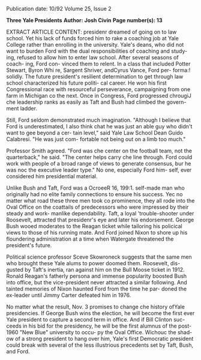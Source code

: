 Publication date: 10/92
Volume 25, Issue 2

**Three Yale Presidents**
**Author: Josh Civin**
**Page number(s): 13**

EXTRACT ARTICLE CONTENT:
presidenr dreamed of going on to law 
school. Yet his lack of funds forced 
him to rake a coaching job at Yale 
College rather than enrolling in the 
university. Yale's deans, who did not 
want to burden Ford with the dual 
responsibilities of coaching and study-
ing, refused to allow him to enter law 
school. After several 
seasons of coach-
ing, Ford con-
vinced them 
to relent. In a 
class that 
included 
Potter Stewart, 
Byron Whi re, 
Sargent Shriver, 
andCyrus 
Vance, Ford per-
forma:! solidly. 
The future president's resilient 
determination to get through law 
school characterized his future politi-
cal 
career. 
He won 
his 
first 
Congressional race with resourceful 
perseverance, campaigning from one 
farm in Michigan co the next. Once in 
Congress, Ford progressed chrougiJ 
che leadership ranks as easily as Taft 
and Bush had climbed the govern-
ment ladder. 

Still, Ford seldom demonstrated 
much imagination. "Although I 
believe that Ford is underestimated, I 
also think chat he was just an able guy 
who didn't want to gee beyond a cer-
tain level," said Yale Law School Dean 
Guido Calabresi. "He was just com-
fortable not being out on a limb too 
much." 

Professor Smith agreed. "Ford was 
che center on the football team, not 
the quarterback," he said. "The center 
helps carry che line through. Ford 
could work with people of a broad 
range of views to generate consensus, 
bur he was noc the executive leader 
type." No one, especially Ford him-
self, ever considered him presidential 
material. 

Unlike Bush and Taft, Ford was a 
OcroeeR 16, 199:1. 
self-made man who originally had no 
elite family connections to ensure his 
success. Yec no matter what road these 
three men took co prominence, they 
all rode into the Oval Office on the 
coattails of predecessors who were 
impressed by their steady and work-
manlike dependability. Taft, a loyal 
'trouble-shooter under Roosevelt, 
attracted that presidenr's eye and later 
his endorsement. George Bush wooed 
moderates to the Reagan ticket while 
tailoring his policical views to those of 
his running mate. And Ford joined 
Nixon to shore up his floundering 
administration at a time when 
Watergate threatened the president's 
future. 

Political science professor Sceve 
Skowroneck suggests that the same 
men who brought these Yale alums to 
power doomed them. Roosevelt, dis-
gusted by Taft's inertia, ran against 
him on the Bull Moose ticket in 1912. 
Ronald Reagan's fatherly persona and 
immense popularity boosted Bush 
into office, but the vice-president 
never attracted a similar following. 
And tainted memories of Nixon 
haunted Ford from the time he par-
doned the ex-leader until Jimmy 
Carter defeated him in 1976. 

No matter what the result, Nov. 3 
promises to change che history ofYale 
presidencies. If George Bush wins the 
election, he will become the first ever 
Yale president to capture a second 
term in office. And if Bill Clinton suc-
ceeds in his bid for the presidency, he 
will be the first alumnus of the post-
1960 "New Blue" university to occu-
py the Oval Office. Wichouc the shad-
ow of a strong president to hang over 
him, Yale's first Democratic president 
could break with several of the less 
illustrious precedents set by Taft, 
Bush, and Ford.